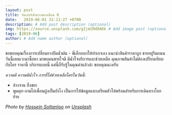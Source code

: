 ```yaml
---
layout: post
title: วันเสาร์เช้าแรกของเดือน 6
date:   2019-06-01 22:11:27 +0700
description: # Add post description (optional)
img: https://source.unsplash.com/gIjmCMd9AKk # Add image post (optional)
tags: [2019-06]
author: # Add name author (optional)
---
```


ขอขอบคุณเรื่องการเปลี่ยนยางปัดน้ำฝน - พี่เล็กบอกให้ทำเอาเอง แนะนำสินค้าราคาถูก ขายอยู่ริมถนน วันนี้เลยแวะมาซื้อหา มาพบคนขายใจดี มีน้ำใจบริการและช่วยเหลือ คุณภาพสินค้าไม่ต้องเปรียบเทียบกับใคร ราคานี้ บริการแบบนี้ แค่นี้ก็รับรู้ในคุณค่าแล้วล่ะ ขอบคุณนะครับ <i class="fa fa-child" style="color:plum"></i>

*ความดี ความมีน้ำใจ การที่ได้ช่วยเหลือใครในวันนี้*:
- ล้างจาน ทิ้งขยะ
- พูดคุย-ถามไถ่เพื่อนฝูงเป็นยังไง เป็นการให้ข้อมูลและเตรียมตัวให้พร้อมสำหรับการเดินทางโยกย้าย

*Photo by [Hossein Soltanloo](https://unsplash.com/@soltanloo) on [Unsplash](https://unsplash.com)*
